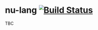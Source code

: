 # nu-lang [![Build Status](https://travis-ci.org/drunz/nu-lang.svg)](https://travis-ci.org/drunz/nu-lang)

TBC
